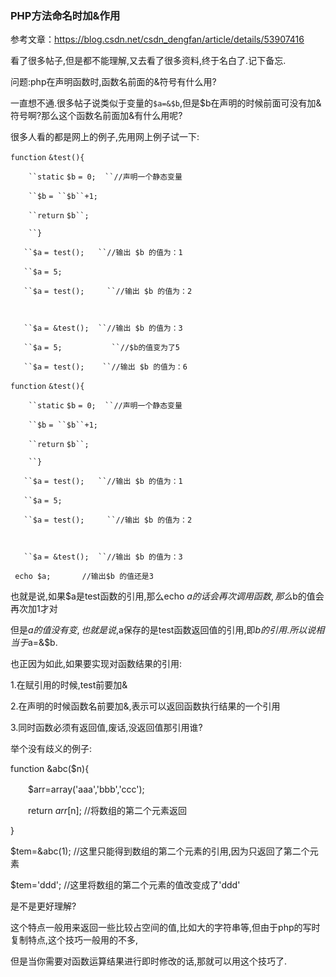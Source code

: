 ### PHP方法命名时加&作用

参考文章：https://blog.csdn.net/csdn_dengfan/article/details/53907416



看了很多帖子,但是都不能理解,又去看了很多资料,终于名白了.记下备忘.

问题:php在声明函数时,函数名前面的&符号有什么用?

一直想不通.很多帖子说类似于变量的```$a=&$b```,但是$b在声明的时候前面可没有加&符号啊?那么这个函数名前面加&有什么用呢?

很多人看的都是网上的例子,先用网上例子试一下:

`function` `&test(){`

`    ``static` `$b` `= 0;  ``//声明一个静态变量`

`    ``$b` `= ``$b``+1;`

`    ``return` `$b``;`

`    ``}`

`   ``$a` `= test();   ``//输出 $b 的值为：1`

`   ``$a` `= 5;`

`   ``$a` `= test();     ``//输出 $b 的值为：2`

`  ` 

`   ``$a` `= &test();  ``//输出 $b 的值为：3  `

`   ``$a` `= 5;           ``//$b的值变为了5`

`   ``$a` `= test();    ``//输出 $b 的值为：6  `

`function` `&test(){`

`    ``static` `$b` `= 0;  ``//声明一个静态变量`

`    ``$b` `= ``$b``+1;`

`    ``return` `$b``;`

`    ``}`

`   ``$a` `= test();   ``//输出 $b 的值为：1`

`   ``$a` `= 5;`

`   ``$a` `= test();     ``//输出 $b 的值为：2`

`  ` 

`   ``$a` `= &test();  ``//输出 $b 的值为：3  `

` 
  echo $a;       //输出$b 的值还是3  `

也就是说,如果$a是test函数的引用,那么echo $a的话会再次调用函数,那么$b的值会再次加1才对

但是$a的值没有变,也就是说,$a保存的是test函数返回值的引用,即$b的引用.所以说相当于$a=&$b.

也正因为如此,如果要实现对函数结果的引用:

1.在赋引用的时候,test前要加&

2.在声明的时候函数名前要加&,表示可以返回函数执行结果的一个引用

3.同时函数必须有返回值,废话,没返回值那引用谁?

举个没有歧义的例子:

function &abc($n){

　　$arr=array('aaa','bbb','ccc');

　　return $arr[$n];  //将数组的第二个元素返回 

}

$tem=&abc(1); //这里只能得到数组的第二个元素的引用,因为只返回了第二个元素

$tem='ddd';  //这里将数组的第二个元素的值改变成了'ddd'

是不是更好理解?

这个特点一般用来返回一些比较占空间的值,比如大的字符串等,但由于php的写时复制特点,这个技巧一般用的不多,

但是当你需要对函数运算结果进行即时修改的话,那就可以用这个技巧了.